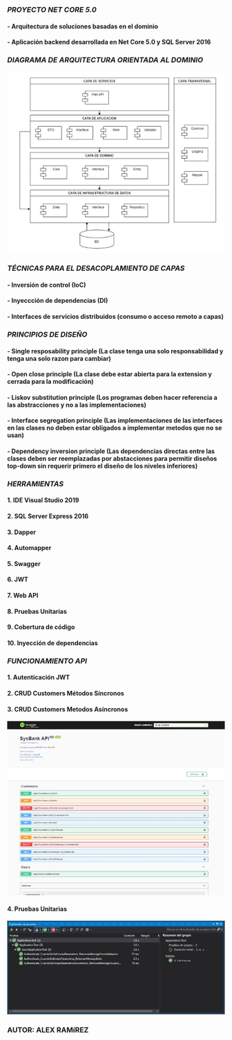 ### _PROYECTO NET CORE 5.0_
#### - Arquitectura de soluciones basadas en el dominio
#### - Aplicación backend desarrollada en Net Core 5.0 y SQL Server 2016

### _DIAGRAMA DE ARQUITECTURA ORIENTADA AL DOMINIO_

![](https://github.com/AleRamRey/edenred-sysbanck/blob/master/Utils/images/Arquitectura.JPG)

### _TÉCNICAS PARA EL DESACOPLAMIENTO DE CAPAS_

#### - Inversión de control (IoC) 
#### - Inyeccción de dependencias (DI)
#### - Interfaces de servicios distribuidos (consumo o acceso remoto a capas) 

### _PRINCIPIOS DE DISEÑO_

#### - Single resposability principle   (La clase tenga una solo responsabilidad y tenga una solo razon para cambiar)
#### - Open close principle             (La clase debe estar abierta para la extension y cerrada para la modificación) 
#### - Liskov substitution principle    (Los programas deben hacer referencia a las abstracciones y no a las implementaciones)
#### - Interface segregation principle  (Las implementaciones de las interfaces en las clases no deben estar obligados a implementar metodos que no se usan)
#### - Dependency inversion principle   (Las dependencias directas entre las clases deben ser reemplazadas por abstacciones para permitir diseños top-down sin requerir                                          primero el diseño de los niveles inferiores) 

### _HERRAMIENTAS_

#### 1. IDE Visual Studio 2019
#### 2. SQL Server Express 2016
#### 3. Dapper 
#### 4. Automapper
#### 5. Swagger 
#### 6. JWT 
#### 7. Web API 
#### 8. Pruebas Unitarias
#### 9. Cobertura de código
#### 10. Inyección de dependencias

### _FUNCIONAMIENTO API_ 

#### 1. Autenticación JWT
#### 2. CRUD Customers Métodos Síncronos
#### 3. CRUD Customers Metodos Asíncronos

![](https://github.com/AleRamRey/edenred-sysbanck/blob/master/Utils/images/API.JPG)

#### 4. Pruebas Unitarias

![](https://github.com/AleRamRey/edenred-sysbanck/blob/master/Utils/images/Test.JPG)

### AUTOR: ALEX RAMíREZ
